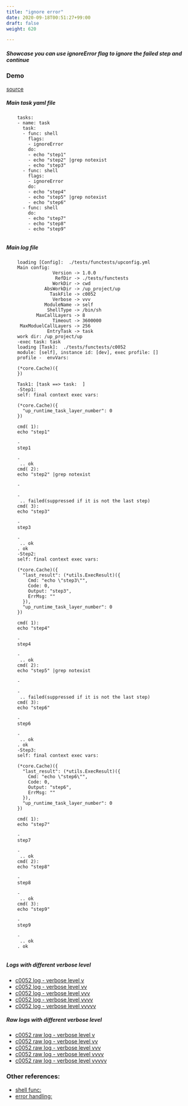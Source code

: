 ```yaml
---
title: "ignore error"
date: 2020-09-18T00:51:27+99:00
draft: false
weight: 620

---
```


##### Showcase you can use ignoreError flag to ignore the failed step and continue


### Demo








[source](https://github.com/upcmd/up/blob/master/tests/functests/c0052.yml)

##### Main task yaml file
```
    tasks:
    - name: task
      task:
      - func: shell
        flags:
        - ignoreError
        do:
        - echo "step1"
        - echo "step2" |grep notexist
        - echo "step3"
      - func: shell
        flags:
        - ignoreError
        do:
        - echo "step4"
        - echo "step5" |grep notexist
        - echo "step6"
      - func: shell
        do:
        - echo "step7"
        - echo "step8"
        - echo "step9"
    
```
##### Main log file
```
    loading [Config]:  ./tests/functests/upconfig.yml
    Main config:
                 Version -> 1.0.0
                  RefDir -> ./tests/functests
                 WorkDir -> cwd
              AbsWorkDir -> /up_project/up
                TaskFile -> c0052
                 Verbose -> vvv
              ModuleName -> self
               ShellType -> /bin/sh
           MaxCallLayers -> 8
                 Timeout -> 3600000
     MaxModuelCallLayers -> 256
               EntryTask -> task
    work dir: /up_project/up
    -exec task: task
    loading [Task]:  ./tests/functests/c0052
    module: [self], instance id: [dev], exec profile: []
    profile -  envVars:
    
    (*core.Cache)({
    })
    
    Task1: [task ==> task:  ]
    -Step1:
    self: final context exec vars:
    
    (*core.Cache)({
      "up_runtime_task_layer_number": 0
    })
    
    cmd( 1):
    echo "step1"
    
    -
    step1
    
    -
     .. ok
    cmd( 2):
    echo "step2" |grep notexist
    
    -
    
    -
     .. failed(suppressed if it is not the last step)
    cmd( 3):
    echo "step3"
    
    -
    step3
    
    -
     .. ok
    . ok
    -Step2:
    self: final context exec vars:
    
    (*core.Cache)({
      "last_result": (*utils.ExecResult)({
        Cmd: "echo \"step3\"",
        Code: 0,
        Output: "step3",
        ErrMsg: ""
      }),
      "up_runtime_task_layer_number": 0
    })
    
    cmd( 1):
    echo "step4"
    
    -
    step4
    
    -
     .. ok
    cmd( 2):
    echo "step5" |grep notexist
    
    -
    
    -
     .. failed(suppressed if it is not the last step)
    cmd( 3):
    echo "step6"
    
    -
    step6
    
    -
     .. ok
    . ok
    -Step3:
    self: final context exec vars:
    
    (*core.Cache)({
      "last_result": (*utils.ExecResult)({
        Cmd: "echo \"step6\"",
        Code: 0,
        Output: "step6",
        ErrMsg: ""
      }),
      "up_runtime_task_layer_number": 0
    })
    
    cmd( 1):
    echo "step7"
    
    -
    step7
    
    -
     .. ok
    cmd( 2):
    echo "step8"
    
    -
    step8
    
    -
     .. ok
    cmd( 3):
    echo "step9"
    
    -
    step9
    
    -
     .. ok
    . ok
    
```


##### Logs with different verbose level
* [c0052 log - verbose level v](../../logs/c0052_v)
* [c0052 log - verbose level vv](../../logs/c0052_vv)
* [c0052 log - verbose level vvv](../../logs/c0052_vvvv)
* [c0052 log - verbose level vvvv](../../logs/c0052_vvvv)
* [c0052 log - verbose level vvvvv](../../logs/c0052_vvvvv)

##### Raw logs with different verbose level
* [c0052 raw log - verbose level v](../../reflogs/c0052_v.log)
* [c0052 raw log - verbose level vv](../../reflogs/c0052_vv.log)
* [c0052 raw log - verbose level vvv](../../reflogs/c0052_vvv.log)
* [c0052 raw log - verbose level vvvv](../../reflogs/c0052_vvvv.log)
* [c0052 raw log - verbose level vvvvv](../../reflogs/c0052_vvvvv.log)








### Other references:
* [shell func:](../../quick-start/c0002/)
* [error handling:](../../test-debug/error_handling/)
